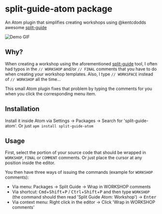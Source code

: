 # split-guide-atom package

An Atom plugin that simplifies creating workshops using @kentcdodds awesome [split-guide](https://github.com/kentcdodds/split-guide) 

![Demo GIF](https://s27.postimg.org/na88jzikj/split_guide_atom_demo.gif)

## Why?

When creating a workshop using the aforementioned [split-guide](https://github.com/kentcdodds/split-guide) tool, I often had typos in the `// WORKSHOP` and/or `// FINAL` comments that you have to do when creating your workshop templates.
Also, I type `// WORKSPACE` instead of `// WORKSHOP` all the time...

This small Atom plugin fixes that problem by typing the comments for you when you click the corresponding menu item.

## Installation

Install it inside Atom via Settings -> Packages -> Search for 'split-guide-atom'. Or just `apm install split-guide-atom`

## Usage

First, select the portion of your source code that should be wrapped in `WORKSHOP`, `FINAL` or `COMMENT` comments. Or just place the cursor at any position inside the editor.

You then have three ways of issuing the commands (example for `WORKSHOP` comments):
* Via menu: Packages -> Split Guide -> Wrap in WORKSHOP comments
* Via shortcut: <kbd>Cmd</kbd>+<kbd>Shift</kbd>+<kbd>P</kbd> / <kbd>Ctrl</kbd>+<kbd>Shift</kbd>+<kbd>P</kbd> and then type `WORKSHOP` (the command should then read 'Split Guide Atom: Workshop') -> <kbd>Enter</kbd>
* Via context menu: Right click in the editor -> Click 'Wrap in WORKSHOP comments'
